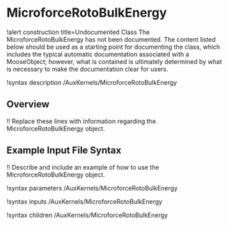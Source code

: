 # MicroforceRotoBulkEnergy

!alert construction title=Undocumented Class
The MicroforceRotoBulkEnergy has not been documented. The content listed below should be used as a starting point for
documenting the class, which includes the typical automatic documentation associated with a
MooseObject; however, what is contained is ultimately determined by what is necessary to make the
documentation clear for users.

!syntax description /AuxKernels/MicroforceRotoBulkEnergy

## Overview

!! Replace these lines with information regarding the MicroforceRotoBulkEnergy object.

## Example Input File Syntax

!! Describe and include an example of how to use the MicroforceRotoBulkEnergy object.

!syntax parameters /AuxKernels/MicroforceRotoBulkEnergy

!syntax inputs /AuxKernels/MicroforceRotoBulkEnergy

!syntax children /AuxKernels/MicroforceRotoBulkEnergy
